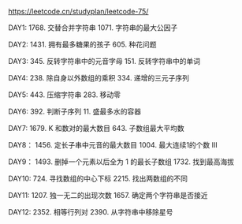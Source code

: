 https://leetcode.cn/studyplan/leetcode-75/

DAY1:
1768. 交替合并字符串
1071. 字符串的最大公因子
      
DAY2:
1431. 拥有最多糖果的孩子
605. 种花问题

DAY3:
345. 反转字符串中的元音字母
151. 反转字符串中的单词

DAY4:
238. 除自身以外数组的乘积
334. 递增的三元子序列

DAY5:
443. 压缩字符串
283. 移动零

DAY6:
392. 判断子序列
11. 盛最多水的容器

DAY7:
1679. K 和数对的最大数目
643. 子数组最大平均数 

DAY8：
1456. 定长子串中元音的最大数目
1004. 最大连续1的个数 III

DAY9：
1493. 删掉一个元素以后全为 1 的最长子数组
1732. 找到最高海拔

DAY10:
724. 寻找数组的中心下标
2215. 找出两数组的不同

DAY11:
1207. 独一无二的出现次数
1657. 确定两个字符串是否接近

DAY12:
2352. 相等行列对
2390. 从字符串中移除星号


























